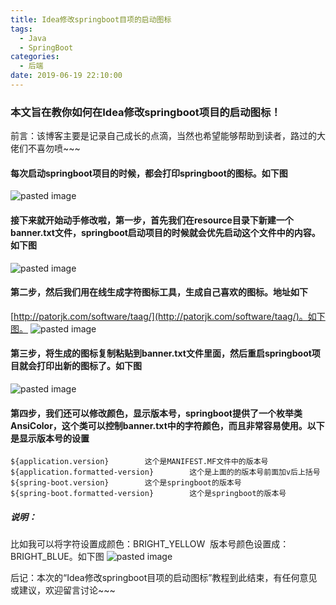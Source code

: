 ```yaml
---
title: Idea修改springboot目项的启动图标
tags:
  - Java
  - SpringBoot
categories:
  - 后端
date: 2019-06-19 22:10:00
---
```

### 本文旨在教你如何在Idea修改springboot项目的启动图标！

前言：该博客主要是记录自己成长的点滴，当然也希望能够帮助到读者，路过的大佬们不喜勿喷~~~
<!-- more -->
#### 每次启动springboot项目的时候，都会打印springboot的图标。如下图
![pasted image](/images/pasted-10.png)

#### 接下来就开始动手修改啦，第一步，首先我们在resource目录下新建一个banner.txt文件，springboot启动项目的时候就会优先启动这个文件中的内容。如下图
![pasted image](/images/pasted-11.png)

#### 第二步，然后我们用在线生成字符图标工具，生成自己喜欢的图标。地址如下

[http://patorjk.com/software/taag/](http://patorjk.com/software/taag/)。如下图。
![pasted image](/images/pasted-12.png)

#### 第三步，将生成的图标复制粘贴到banner.txt文件里面，然后重启springboot项目就会打印出新的图标了。如下图
![pasted image](/images/pasted-13.png)

#### 第四步，我们还可以修改颜色，显示版本号，springboot提供了一个枚举类AnsiColor，这个类可以控制banner.txt中的字符颜色，而且非常容易使用。以下是显示版本号的设置
```
${application.version}        这个是MANIFEST.MF文件中的版本号
${application.formatted-version}        这个是上面的的版本号前面加v后上括号 
${spring-boot.version}        这个是springboot的版本号 
${spring-boot.formatted-version}        这个是springboot的版本号
```
##### 说明：
比如我可以将字符设置成颜色：BRIGHT_YELLOW 
版本号颜色设置成：BRIGHT_BLUE。如下图
![pasted image](/images/pasted-14.png)

后记：本次的“Idea修改springboot目项的启动图标”教程到此结束，有任何意见或建议，欢迎留言讨论~~~